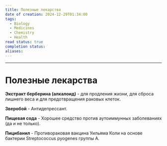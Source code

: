 ```yaml
---
title: Полезные лекарства
date of creation: 2024-12-29T01:34:00
tags:
  - Biology
  - Medicines
  - Chemistry
  - Health
read status: true
completion status: 
aliases:
---
```

---
# Полезные лекарства


**Экстракт берберина (алкалоид)** - для продления жизни, для сброса лишнего веса и для предотвращения раковых клеток.

**Зверобой** - Антидепрессант.

**Пищевая сода** - Хорошее средство против аутоиммунных заболеваниях (да и не только).

**Пицибанил** - Противораковая вакцина Уильяма Коли на основе бактерии Streptococcus pyogenes группы А.
